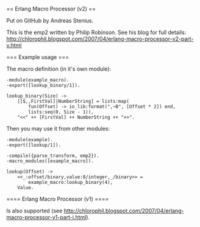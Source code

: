== Erlang Macro Processor (v2) ==

Put on GitHub by Andreas Stenius.

This is the emp2 written by Philip Robinson.
See his blog for full details: http://chlorophil.blogspot.com/2007/04/erlang-macro-processor-v2-part-v.html

=== Example usage ===

The macro definition (in it's own module):

	-module(example_macro).
	-export([lookup_binary/1]).
	
	lookup_binary(Size) ->
	    [[$,,FirstVal]|NumberString] = lists:map(
	        fun(Offset) -> io_lib:format(",~B", [Offset * 2]) end,
	        lists:seq(0, Size - 1)),
	    "<<" ++ [FirstVal] ++ NumberString ++ ">>".
	

Then you may use it from other modules:

	-module(example).
	-export([lookup/1]).
	
	-compile({parse_transform, emp2}).
	-macro_modules([example_macro]).
	
	lookup(Offset) ->
	    <<_:offset/binary,value:8/integer,_/binary>> =
	        example_macro:lookup_binary(4),
	    Value.
	
==== Erlang Macro Processor (v1) ====

Is also supported (see http://chlorophil.blogspot.com/2007/04/erlang-macro-processor-v1-part-i.html).
